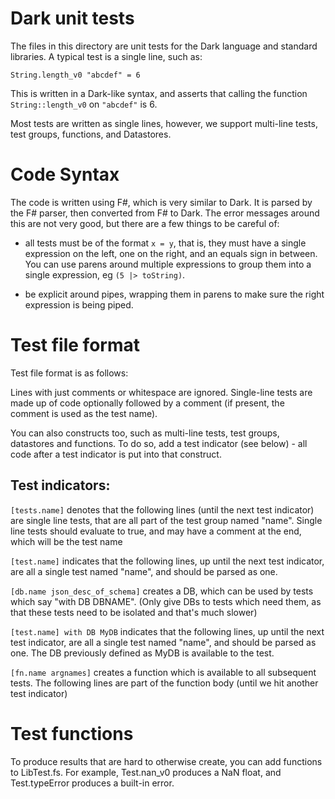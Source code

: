 # Dark unit tests

The files in this directory are unit tests for the Dark language and standard libraries. A typical test is a single line, such as:

`String.length_v0 "abcdef" = 6`

This is written in a Dark-like syntax, and asserts that calling the function `String::length_v0` on `"abcdef"` is 6.

Most tests are written as single lines, however, we support multi-line tests,
test groups, functions, and Datastores.

# Code Syntax

The code is written using F#, which is very similar to Dark. It is parsed by the F# parser, then converted from F# to Dark. The error messages around this are not very good, but there are a few things to be careful of:

- all tests must be of the format `x = y`, that is, they must have a single
  expression on the left, one on the right, and an equals sign in between. You can use parens around multiple expressions to group them into a single expression, eg `(5 |> toString)`.

- be explicit around pipes, wrapping them in parens to make sure the right expression is being piped.

# Test file format

Test file format is as follows:

Lines with just comments or whitespace are ignored. Single-line tests are made
up of code optionally followed by a comment (if present, the comment is used as
the test name).

You can also constructs too, such as multi-line tests, test groups, datastores
and functions. To do so, add a test indicator (see below) - all code after a
test indicator is put into that construct.

## Test indicators:

`[tests.name]` denotes that the following lines (until the next test
indicator) are single line tests, that are all part of the test group
named "name". Single line tests should evaluate to true, and may have a
comment at the end, which will be the test name

`[test.name]` indicates that the following lines, up until the next test
indicator, are all a single test named "name", and should be parsed as
one.

`[db.name json_desc_of_schema]` creates a DB, which can be used by tests
which say "with DB DBNAME". (Only give DBs to tests which need them, as
that these tests need to be isolated and that's much slower)

`[test.name] with DB MyDB` indicates that the following lines, up until
the next test indicator, are all a single test named "name", and should be
parsed as one. The DB previously defined as MyDB is available to the test.

`[fn.name argnames]` creates a function which is available to all subsequent
tests. The following lines are part of the function body (until we hit
another test indicator)

# Test functions

To produce results that are hard to otherwise create, you can add functions to
LibTest.fs. For example, Test.nan_v0 produces a NaN float, and Test.typeError
produces a built-in error.
